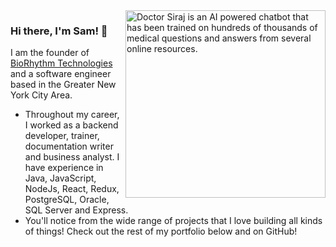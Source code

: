 <img align="right" src="https://github.com/lntelliMed/lntelliMed/blob/master/siraj.gif" alt="Doctor Siraj is an AI powered chatbot that has been trained on hundreds of thousands of medical questions and answers from several online resources." width=320px height=300px />

### Hi there, I'm Sam! 👋

I am the founder of [BioRhythm Technologies](https://www.biorhythm.io/) and a software engineer based in the Greater New York City Area.

- Throughout my career, I worked as a backend developer, trainer, documentation writer and business analyst. I have experience in Java, JavaScript, NodeJs, React, Redux, PostgreSQL, Oracle, SQL Server and Express.
- You'll notice from the wide range of projects that I love building all kinds of things! Check out the rest of my portfolio below and on GitHub!
